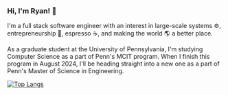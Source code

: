 ### Hi, I'm Ryan! 👋

I'm a full stack software engineer with an interest in large-scale systems ⚙️, entrepreneurship 💼, espresso ☕️, and making the world 🌎 a better place.

As a graduate student at the University of Pennsylvania, I'm studying Computer Science as a part of Penn's MCIT program. When I finish this program in August 2024, I'll be heading straight into a new one as a part of Penn's Master of Science in Engineering. 

[![Top Langs](https://github-readme-stats.vercel.app/api/top-langs/?username=MisutaKohi&layout=compact&theme=vision-friendly-dark)](https://github.com/anuraghazra/github-readme-stats)
